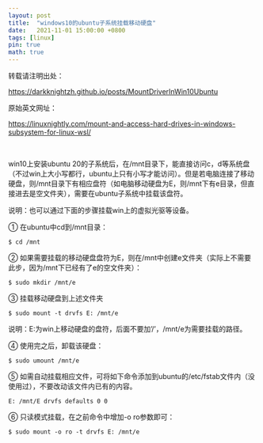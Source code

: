 ```yaml
---
layout: post
title:  "windows10的ubuntu子系统挂载移动硬盘"
date:   2021-11-01 15:00:00 +0800
tags: [linux]
pin: true
math: true
---
```


<style> h1 { border-bottom: none } </style>

转载请注明出处：

<https://darkknightzh.github.io/posts/MountDriverInWin10Ubuntu>


原始英文网址：

<https://linuxnightly.com/mount-and-access-hard-drives-in-windows-subsystem-for-linux-wsl/>

<br>

win10上安装ubuntu 20的子系统后，在/mnt目录下，能直接访问c，d等系统盘（不过win上大小写都行，ubuntu上只有小写才能访问）。但是若电脑连接了移动硬盘，则/mnt目录下有相应盘符（如电脑移动硬盘为E，则/mnt下有e目录，但直接进去是空文件夹），需要在ubuntu子系统中挂载该盘符。

说明：也可以通过下面的步骤挂载win上的虚拟光驱等设备。

① 在ubuntu中cd到/mnt目录：

```terminal
$ cd /mnt
```

② 如果需要挂载的移动硬盘盘符为E，则在/mnt中创建e文件夹（实际上不需要此步，因为/mnt下已经有了e的空文件夹）：

```terminal
$ sudo mkdir /mnt/e
```

③ 挂载移动硬盘到上述文件夹

```terminal
$ sudo mount -t drvfs E: /mnt/e
```

说明：E:为win上移动硬盘的盘符，后面不要加’/’，/mnt/e为需要挂载的路径。

④ 使用完之后，卸载该硬盘：

```terminal
$ sudo umount /mnt/e
```

⑤ 如需自动挂载相应文件，可将如下命令添加到ubuntu的/etc/fstab文件内（没使用过），不要改动该文件内已有的内容。

```text
E: /mnt/E drvfs defaults 0 0
```

⑥ 只读模式挂载，在之前命令中增加-o ro参数即可：

```terminal
$ sudo mount -o ro -t drvfs E: /mnt/e
```
